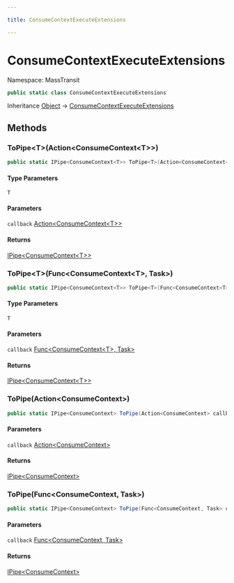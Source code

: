 ```yaml
---

title: ConsumeContextExecuteExtensions

---
```


# ConsumeContextExecuteExtensions

Namespace: MassTransit

```csharp
public static class ConsumeContextExecuteExtensions
```

Inheritance [Object](https://learn.microsoft.com/en-us/dotnet/api/system.object) → [ConsumeContextExecuteExtensions](../masstransit/consumecontextexecuteextensions)

## Methods

### **ToPipe\<T\>(Action\<ConsumeContext\<T\>\>)**

```csharp
public static IPipe<ConsumeContext<T>> ToPipe<T>(Action<ConsumeContext<T>> callback)
```

#### Type Parameters

`T`<br/>

#### Parameters

`callback` [Action\<ConsumeContext\<T\>\>](https://learn.microsoft.com/en-us/dotnet/api/system.action-1)<br/>

#### Returns

[IPipe\<ConsumeContext\<T\>\>](../masstransit/ipipe-1)<br/>

### **ToPipe\<T\>(Func\<ConsumeContext\<T\>, Task\>)**

```csharp
public static IPipe<ConsumeContext<T>> ToPipe<T>(Func<ConsumeContext<T>, Task> callback)
```

#### Type Parameters

`T`<br/>

#### Parameters

`callback` [Func\<ConsumeContext\<T\>, Task\>](https://learn.microsoft.com/en-us/dotnet/api/system.func-2)<br/>

#### Returns

[IPipe\<ConsumeContext\<T\>\>](../masstransit/ipipe-1)<br/>

### **ToPipe(Action\<ConsumeContext\>)**

```csharp
public static IPipe<ConsumeContext> ToPipe(Action<ConsumeContext> callback)
```

#### Parameters

`callback` [Action\<ConsumeContext\>](https://learn.microsoft.com/en-us/dotnet/api/system.action-1)<br/>

#### Returns

[IPipe\<ConsumeContext\>](../masstransit/ipipe-1)<br/>

### **ToPipe(Func\<ConsumeContext, Task\>)**

```csharp
public static IPipe<ConsumeContext> ToPipe(Func<ConsumeContext, Task> callback)
```

#### Parameters

`callback` [Func\<ConsumeContext, Task\>](https://learn.microsoft.com/en-us/dotnet/api/system.func-2)<br/>

#### Returns

[IPipe\<ConsumeContext\>](../masstransit/ipipe-1)<br/>
